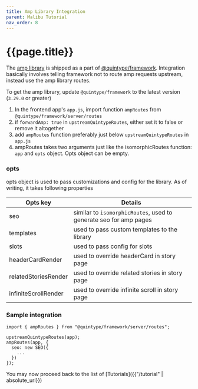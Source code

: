 ```yaml
---
title: Amp Library Integration
parent: Malibu Tutorial
nav_order: 8
---
```

# {{page.title}}

The [amp library](https://developers.quintype.com/quintype-amp) is shipped as a part of [@quintype/framework](https://www.npmjs.com/package/@quintype/framework). Integration basically involves telling framework not to route amp requests upstream, instead use the amp library routes.

To get the amp library, update `@quintype/framework` to the latest version (`3.29.0` or greater)

1.  In the frontend app's `app.js`, import function `ampRoutes` from `@quintype/framework/server/routes`
2.  if `forwardAmp: true` in `upstreamQuintypeRoutes`, either set it to false or remove it altogether
3.  add `ampRoutes` function preferably just below `upstreamQuintypeRoutes` in `app.js`
4.  ampRoutes takes two arguments just like the isomorphicRoutes function: `app` and `opts` object. Opts object can be empty.

### opts

opts object is used to pass customizations and config for the library. As of writing, it takes following properties

| Opts key | Details |
| ------ | ------ |
| seo | similar to `isomorphicRoutes`, used to generate seo for amp pages |
| templates | used to pass custom templates to the library  |
| slots | used to pass config for slots  |
| headerCardRender | used to override headerCard in story page |
| relatedStoriesRender | used to override related stories in story page |
| infiniteScrollRender | used to override infinite scroll in story page |

### Sample integration

```
import { ampRoutes } from "@quintype/framework/server/routes";

upstreamQuintypeRoutes(app);
ampRoutes(app, {
  seo: new SEO({
    ...
  })
});
```

You may now proceed back to the list of [Tutorials]({{"/tutorial" | absolute_url}})
